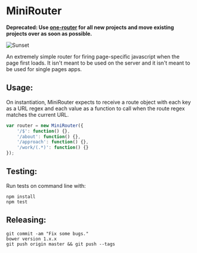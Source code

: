 # MiniRouter

**Deprecated: Use [one-router](https://github.com/onedesign/one-router) for all new projects and move existing projects over as soon as possible.**

![Sunset](http://i.imgur.com/nSgswkU.jpg)


An extremely simple router for firing page-specific javascript when the page first loads. It isn't meant to be used on the server and it isn't meant to be used for single pages apps.

## Usage:

On instantiation, MiniRouter expects to receive a route object
with each key as a URL regex and each value as a function to call when
the route regex matches the current URL.

```js
var router = new MiniRouter({
    '/$': function() {},
    '/about': function() {},
    '/approach': function() {},
    '/work/(.*)': function() {}
});
```

## Testing:

Run tests on command line with:

```
npm install
npm test
```

## Releasing:

```
git commit -am "Fix some bugs."
bower version 1.x.x
git push origin master && git push --tags
```
